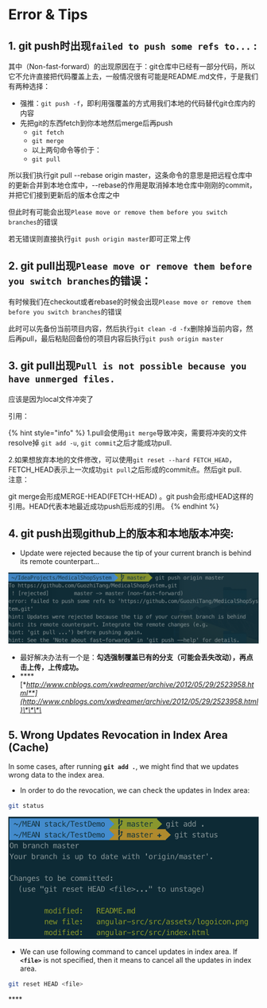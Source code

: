 # Error & Tips

## 1. git push时出现`failed to push some refs to...` :

其中（Non-fast-forward）的出现原因在于：git仓库中已经有一部分代码，所以它不允许直接把代码覆盖上去，一般情况很有可能是README.md文件，于是我们有两种选择：

* 强推：`git push -f`，即利用强覆盖的方式用我们本地的代码替代git仓库内的内容
* 先把git的东西fetch到你本地然后merge后再push
  * `git fetch`
  * `git merge`
  * 以上两句命令等价于：
  * `git pull`

所以我们执行git pull --rebase origin master，这条命令的意思是把远程仓库中的更新合并到本地仓库中，--rebase的作用是取消掉本地仓库中刚刚的commit，并把它们接到更新后的版本仓库之中

但此时有可能会出现`Please move or remove them before you switch branches`的错误

若无错误则直接执行`git push origin master`即可正常上传

## 2. git pull出现`Please move or remove them before you switch branches`的错误：

有时候我们在checkout或者rebase的时候会出现`Please move or remove them before you switch branches`的错误

此时可以先备份当前项目内容，然后执行`git clean -d -fx`删除掉当前内容，然后再pull，最后粘贴回备份的项目内容后执行`git push origin master`

## 3. git pull出现`Pull is not possible because you have unmerged files.`

应该是因为local文件冲突了

引用：

{% hint style="info" %}
1.pull会使用`git merge`导致冲突，需要将冲突的文件resolve掉 `git add -u`, `git commit`之后才能成功pull.

2.如果想放弃本地的文件修改，可以使用`git reset --hard FETCH_HEAD`，FETCH\_HEAD表示上一次成功`git pull`之后形成的commit点。然后git pull.  
注意：

git merge会形成MERGE-HEAD\(FETCH-HEAD\) 。git push会形成HEAD这样的引用。HEAD代表本地最近成功push后形成的引用。
{% endhint %}

## 4. git push出现github上的版本和本地版本冲突:

* Update were rejected because the tip of your current branch is behind its remote counterpart...

![](../.gitbook/assets/image%20%2855%29.png)

* 最好解决办法有一个是：**勾选强制覆盖已有的分支（可能会丢失改动），再点击上传，上传成功。**
* \*\*\*\*[**http://www.cnblogs.com/xwdreamer/archive/2012/05/29/2523958.html**](http://www.cnblogs.com/xwdreamer/archive/2012/05/29/2523958.html)\*\*\*\*

## 5. Wrong Updates Revocation in Index Area \(Cache\)

In some cases, after running **`git add .`**, we might find that we updates wrong data to the index area.

* In order to do the revocation, we can check the updates in Index area:

```bash
git status
```

![](../.gitbook/assets/image%20%2844%29.png)

* We can use following command to cancel updates in index area. If **`<file>`** is not specified, then it means to cancel all the updates in index area.

```bash
git reset HEAD <file>
```

\*\*\*\*

